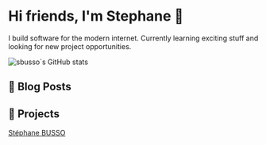 # Hi friends, I'm Stephane 👋

I build software for the modern internet. Currently learning exciting stuff and looking for new project opportunities.

<!--
**sbusso/sbusso** is a ✨ _special_ ✨ repository because its `README.md` (this file) appears on your GitHub profile.

Here are some ideas to get you started:

- 🔭 I’m currently working on ...
- 🌱 I’m currently learning ...
- 👯 I’m looking to collaborate on ...
- 🤔 I’m looking for help with ...
- 💬 Ask me about ...
- 📫 How to reach me: ...
- 😄 Pronouns: ...
- ⚡ Fun fact: ...
-->

![sbusso`s GitHub stats](https://github-readme-stats.vercel.app/api?username=sbusso&show_icons=true&theme=radical)

## 📗 Blog Posts
<!--START_SECTION:feed-->
<!--END_SECTION:feed-->


## 📘 Projects

<div class="badge-base LI-profile-badge" data-locale="en_US" data-size="medium" data-theme="dark" data-type="VERTICAL" data-vanity="stephanebusso" data-version="v1"><a class="badge-base__link LI-simple-link" href="https://nz.linkedin.com/in/stephanebusso?trk=profile-badge">Stéphane BUSSO</a></div>
              
